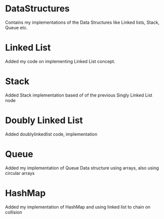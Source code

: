 # DataStructures
Contains my implementations of the Data Structures like Linked lists, Stack, Queue etc.

# Linked List
Added my code on implementing Linked List concept.

# Stack
Added Stack implementation based of of the previous Singly Linked List node

# Doubly Linked List
Added doublylinkedlist code, implementation

# Queue
Added my implementation of Queue Data structure using arrays, also using circular arrays

# HashMap
Added my implementation of HashMap and using linked list to chain on collision
